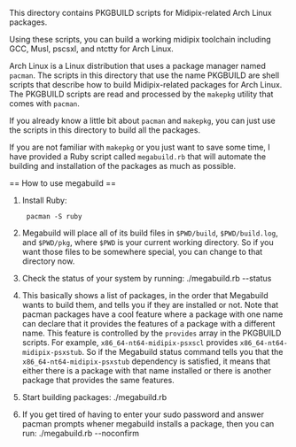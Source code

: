 This directory contains PKGBUILD scripts for Midipix-related Arch
Linux packages.

Using these scripts, you can build a working midipix toolchain
including GCC, Musl, pscsxl, and ntctty for Arch Linux.

Arch Linux is a Linux distribution that uses a package manager named
`pacman`.  The scripts in this directory that use the name PKGBUILD
are shell scripts that describe how to build Midipix-related packages
for Arch Linux.  The PKGBUILD scripts are read and processed by the
`makepkg` utility that comes with `pacman`.

If you already know a little bit about `pacman` and `makepkg`, you can
just use the scripts in this directory to build all the packages.

If you are not familiar with `makepkg` or you just want to save some
time, I have provided a Ruby script called `megabuild.rb` that will
automate the building and installation of the packages as much as
possible.

== How to use megabuild ==

1. Install Ruby:
       
        pacman -S ruby
2. Megabuild will place all of its build files in `$PWD/build`, `$PWD/build.log`, and `$PWD/pkg`, where `$PWD` is your current working directory.  So if you want those files to be somewhere special, you can change to that directory now.
3. Check the status of your system by running:
       ./megabuild.rb --status
4. This basically shows a list of packages, in the order that
Megabuild wants to build them, and tells you if they are installed or
not.  Note that pacman packages have a cool feature where a package
with one name can declare that it provides the features of a package
with a different name.  This feature is controlled by the `provides`
array in the PKGBUILD scripts.  For example,
`x86_64-nt64-midipix-psxscl` provides `x86_64-nt64-midipix-psxstub`.
So if the Megabuild status command tells you that the
`x86_64-nt64-midipix-psxstub` dependency is satisfied, it means that
either there is a package with that name installed or there is another
package that provides the same features.
5. Start building packages:
       ./megabuild.rb
6. If you get tired of having to enter your sudo password and answer
pacman prompts whener megabuild installs a package, then you can run:
       ./megabuild.rb --noconfirm
